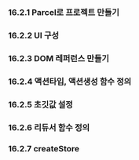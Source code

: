 ### 16.2.1 Parcel로 프로젝트 만들기

### 16.2.2 UI 구성

### 16.2.3 DOM 레퍼런스 만들기

### 16.2.4 액션타입, 액션생성 함수 정의

### 16.2.5 초깃값 설정

### 16.2.6 리듀서 함수 정의

### 16.2.7 createStore
